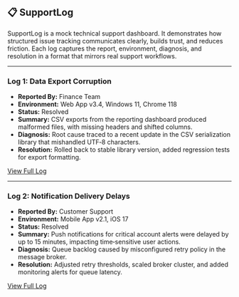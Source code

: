 ## 📋 SupportLog

SupportLog is a mock technical support dashboard. It demonstrates how structured issue tracking communicates clearly, builds trust, and reduces friction. Each log captures the report, environment, diagnosis, and resolution in a format that mirrors real support workflows.

---

### Log 1: Data Export Corruption
- **Reported By:** Finance Team  
- **Environment:** Web App v3.4, Windows 11, Chrome 118  
- **Status:** Resolved  
- **Summary:** CSV exports from the reporting dashboard produced malformed files, with missing headers and shifted columns.  
- **Diagnosis:** Root cause traced to a recent update in the CSV serialization library that mishandled UTF‑8 characters.  
- **Resolution:** Rolled back to stable library version, added regression tests for export formatting.  

[View Full Log](logs/log-1-data-export/ISSUE.md)

---

### Log 2: Notification Delivery Delays
- **Reported By:** Customer Support  
- **Environment:** Mobile App v2.1, iOS 17  
- **Status:** Resolved  
- **Summary:** Push notifications for critical account alerts were delayed by up to 15 minutes, impacting time‑sensitive user actions.  
- **Diagnosis:** Queue backlog caused by misconfigured retry policy in the message broker.  
- **Resolution:** Adjusted retry thresholds, scaled broker cluster, and added monitoring alerts for queue latency.  

[View Full Log](logs/log-2-notification-delays/ISSUE.md)
